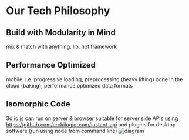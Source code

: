 # Our Tech Philosophy

## Build with Modularity in Mind
mix & match with anything. lib, not framework

## Performance Optimized
mobile, i.e. progressive loading, preprocessing (heavy lifting) done in the cloud (baking), performance optimized data formats

## Isomorphic Code
3d.io.js can run on server & browser
suitable for server side APIs using https://github.com/archilogic-com/instant-api and plugins for desktop software (run using node from command line)
![diagram](https://docs.google.com/drawings/d/1n0qta-2ZgnsvQh4PPToj7ScNNO2ImWRRIqcO-SzFC5E/pub?w=2224&h=1392)
